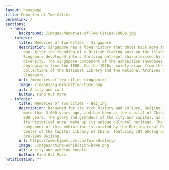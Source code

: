```yaml
---
layout: homepage
title: Memories of Two Cities
permalink: /
sections:
  - hero:
      background: /images/Memories-of-Two-Cities-1080p.jpg
  - infopic:
      title: Memories of Two Cities - Singapore
      description: Singapore has a long history that dates back more than 700 years
        ago. After the founding of a British trading post on the island in 1819,
        Singapore developed into a thriving entrepot characterised by cultural
        diversity. The Singapore component of the exhibition showcases 173
        photographs from the 1880s to the 1960s, mainly drawn from the
        collections of the National Library and the National Archives of
        Singapore.
      url: /memories-of-two-cities-singapore/
      image: /images/sg-exhibition-home.png
      alt: A city and cart
      button: Find Out More
  - infopic:
      title: Memories of Two Cities - Beijing
      description: Renowned for its rich history and culture, Beijing was established
        more than 3,000 years ago, and has been as the capital of China for over
        800 years. The glory and grandeur of the city and capital, as well as
        its historical aura, make up its unique cultural heritage. The Beijing
        component of this exhibition is curated by the Beijing Local Document
        Center of the Capital Library of China, featuring 194 photographs of
        pre-1949 Beijing.
      url: https://www.bjmem.com.cn/TwinsHistory/
      image: /images/china-exhibition-home.png
      alt: A city and wedding couple
      button: Find Out More
notification: ""
---
```

